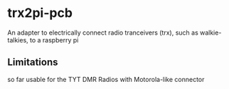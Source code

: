 # trx2pi-pcb
An adapter to electrically connect radio tranceivers (trx), such as walkie-talkies, to a raspberry pi

## Limitations
so far usable for the TYT DMR Radios with Motorola-like connector
